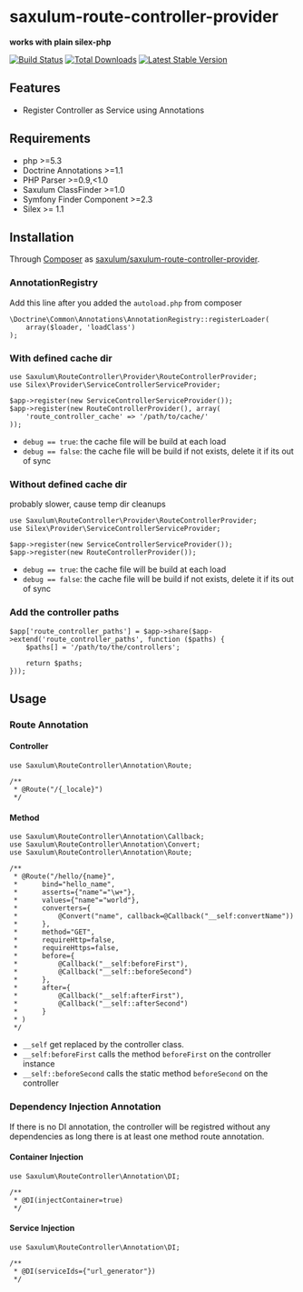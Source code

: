 saxulum-route-controller-provider
=================================

**works with plain silex-php**

[![Build Status](https://api.travis-ci.org/saxulum/saxulum-route-controller-provider.png?branch=master)](https://travis-ci.org/saxulum/saxulum-route-controller-provider)
[![Total Downloads](https://poser.pugx.org/saxulum/saxulum-route-controller-provider/downloads.png)](https://packagist.org/packages/saxulum/saxulum-route-controller-provider)
[![Latest Stable Version](https://poser.pugx.org/saxulum/saxulum-route-controller-provider/v/stable.png)](https://packagist.org/packages/saxulum/saxulum-route-controller-provider)

Features
--------

* Register Controller as Service using Annotations

Requirements
------------

* php >=5.3
* Doctrine Annotations >=1.1
* PHP Parser >=0.9,<1.0
* Saxulum ClassFinder >=1.0
* Symfony Finder Component >=2.3
* Silex >= 1.1

Installation
------------

Through [Composer](http://getcomposer.org) as [saxulum/saxulum-route-controller-provider][1].

### AnnotationRegistry

Add this line after you added the `autoload.php` from composer

```{.php}
\Doctrine\Common\Annotations\AnnotationRegistry::registerLoader(
    array($loader, 'loadClass')
);
```

### With defined cache dir

```{.php}
use Saxulum\RouteController\Provider\RouteControllerProvider;
use Silex\Provider\ServiceControllerServiceProvider;

$app->register(new ServiceControllerServiceProvider());
$app->register(new RouteControllerProvider(), array(
    'route_controller_cache' => '/path/to/cache/'
));
```

* `debug == true`: the cache file will be build at each load
* `debug == false`: the cache file will be build if not exists, delete it if its out of sync

### Without defined cache dir
probably slower, cause temp dir cleanups

```{.php}
use Saxulum\RouteController\Provider\RouteControllerProvider;
use Silex\Provider\ServiceControllerServiceProvider;

$app->register(new ServiceControllerServiceProvider());
$app->register(new RouteControllerProvider());
```

* `debug == true`: the cache file will be build at each load
* `debug == false`: the cache file will be build if not exists, delete it if its out of sync

### Add the controller paths

```{.php}
$app['route_controller_paths'] = $app->share($app->extend('route_controller_paths', function ($paths) {
    $paths[] = '/path/to/the/controllers';

    return $paths;
}));
```

Usage
-----

### Route Annotation

#### Controller

```{.php}
use Saxulum\RouteController\Annotation\Route;

/**
 * @Route("/{_locale}")
 */
```

#### Method

```{.php}
use Saxulum\RouteController\Annotation\Callback;
use Saxulum\RouteController\Annotation\Convert;
use Saxulum\RouteController\Annotation\Route;

/**
 * @Route("/hello/{name}",
 *      bind="hello_name",
 *      asserts={"name"="\w+"},
 *      values={"name"="world"},
 *      converters={
 *          @Convert("name", callback=@Callback("__self:convertName"))
 *      },
 *      method="GET",
 *      requireHttp=false,
 *      requireHttps=false,
 *      before={
 *          @Callback("__self:beforeFirst"),
 *          @Callback("__self::beforeSecond")
 *      },
 *      after={
 *          @Callback("__self:afterFirst"),
 *          @Callback("__self::afterSecond")
 *      }
 * )
 */
```

* `__self` get replaced by the controller class.
* `__self:beforeFirst` calls the method `beforeFirst` on the controller instance
* `__self::beforeSecond` calls the static method `beforeSecond` on the controller

### Dependency Injection Annotation

If there is no DI annotation, the controller will be registred without
any dependencies as long there is at least one method route annotation.

#### Container Injection

```{.php}
use Saxulum\RouteController\Annotation\DI;

/**
 * @DI(injectContainer=true)
 */
```

#### Service Injection
```{.php}
use Saxulum\RouteController\Annotation\DI;

/**
 * @DI(serviceIds={"url_generator"})
 */
```

[1]: https://packagist.org/packages/saxulum/saxulum-route-controller-provider
